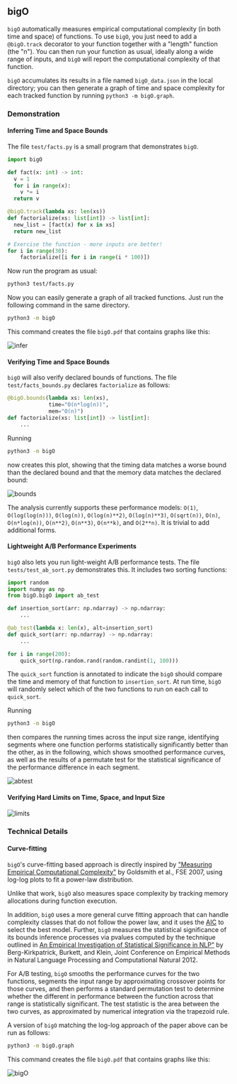 ## bigO

`bigO` automatically measures empirical computational complexity (in both time and space) of functions.
To use `bigO`, you just need to add a `@bigO.track` decorator to your function together with a "length" function (the "n").
You can then run your function as usual, ideally along a wide range of inputs, and `bigO` will report the computational
complexity of that function.

`bigO` accumulates its results in a file named `bigO_data.json` in the local directory;
you can then generate a graph of time and space complexity for each tracked function by running `python3 -m bigO.graph`.

### Demonstration

#### Inferring Time and Space Bounds

The file `test/facts.py` is a small program that demonstrates `bigO`.

```python
import bigO

def fact(x: int) -> int:
  v = 1
  for i in range(x):
    v *= i
  return v

@bigO.track(lambda xs: len(xs))
def factorialize(xs: list[int]) -> list[int]:
  new_list = [fact(x) for x in xs]
  return new_list

# Exercise the function - more inputs are better!
for i in range(30):
    factorialize([i for i in range(i * 100)])
```

Now run the program as usual:

```bash
python3 test/facts.py
```

Now you can easily generate a graph of all tracked functions. Just run the following command in the same directory.

```bash
python3 -m bigO
```

This command creates the file `bigO.pdf` that contains graphs like this:

![infer](https://github.com/user-attachments/assets/9df423db-578f-4532-9277-dc08f7145797)

#### Verifying Time and Space Bounds

`bigO` will also verify declared bounds of functions.  The file `test/facts_bounds.py` declares
`factorialize` as follows:

```python
@bigO.bounds(lambda xs: len(xs),
             time="O(n*log(n))",
             mem="O(n)")
def factorialize(xs: list[int]) -> list[int]:
    ...
```

Running
```bash
python3 -m bigO
```

now creates this plot, showing that the timing data matches a worse bound than the declared bound
and that the memory data matches the declared bound:
  
![bounds](https://github.com/user-attachments/assets/a4c2e740-110f-4f04-9915-66876083b11c)

The analysis currently supports these performance models:
`O(1)`, `O(log(log(n)))`, `O(log(n))`, `O(log(n)**2)`, `O(log(n)**3)`, `O(sqrt(n))`, `O(n)`, `O(n*log(n))`, `O(n**2)`, `O(n**3)`, `O(n**k)`, and `O(2**n)`.  It is trivial to add additional forms.

#### Lightweight A/B Performance Experiments

`bigO` also lets you run light-weight A/B performance tests.  The file `tests/test_ab_sort.py` demonstrates this.
It includes two sorting functions:

```python
import random
import numpy as np
from bigO.bigO import ab_test

def insertion_sort(arr: np.ndarray) -> np.ndarray:
    ...

@ab_test(lambda x: len(x), alt=insertion_sort)
def quick_sort(arr: np.ndarray) -> np.ndarray:
    ...

for i in range(200):
    quick_sort(np.random.rand(random.randint(1, 100)))
```

The `quick_sort` function is annotated to indicate the `bigO` should 
compare the time and memory of that function to `insertion_sort`.  At run time,
`bigO` will randomly select which of the two functions to run on each call to `quick_sort`.

Running
```bash
python3 -m bigO
```

then compares the running times across the input size range, identifying segments where one 
function performs statistically significantly better than the other, as in the following,
which shows smoothed performance curves, as well as the results of a permutate test for the
statistical significance of the performance difference in each segment.

![abtest](https://github.com/user-attachments/assets/575a6f58-80de-455b-af41-da0b9f36b19b)

#### Verifying Hard Limits on Time, Space, and Input Size


![limits](https://github.com/user-attachments/assets/6009c9a5-0e3e-449f-9a2d-88bc47ac462c)


### Technical Details

#### Curve-fitting

`bigO`'s curve-fitting based approach is directly inspired by
["Measuring Empirical Computational
Complexity"](https://theory.stanford.edu/~aiken/publications/papers/fse07.pdf)
by Goldsmith et al., FSE 2007, using log-log plots to fit a power-law distribution.

Unlike that work, `bigO` also measures space complexity by
tracking memory allocations during function execution. 

In addition, `bigO` uses a more general curve fitting approach that can handle
complexity classes that do not follow the power law, and it uses
the [AIC](https://en.wikipedia.org/wiki/Akaike_information_criterion) to
select the best model.  Further, `bigO` measures the statistical significance of its bounds inference
processes via pvalues computed by the technique outlined in [An Empirical Investigation of Statistical Significance in NLP"](https://aclanthology.org/D12-1091.pdf) by Berg-Kirkpatrick, Burkett, and Klein, Joint Conference on Empirical Methods in Natural Language Processing and Computational Natural 2012.

For A/B testing, `bigO` smooths the performance curves for the two functions, segments the input range by approximating crossover points for those curves, and then performs a standard permutation test to determine whether the different in performance between the function across that range is statistically significant. The test statistic is the area between the two curves, as approximated by numerical integration via the trapezoid rule.

A version of `bigO` matching the log-log approach of the paper above can be run as follows:

```bash
python3 -m bigO.graph
```

This command creates the file `bigO.pdf` that contains graphs like this:

![bigO](https://github.com/user-attachments/assets/8428180b-a454-4fc7-822c-7a130f9ba54e)

